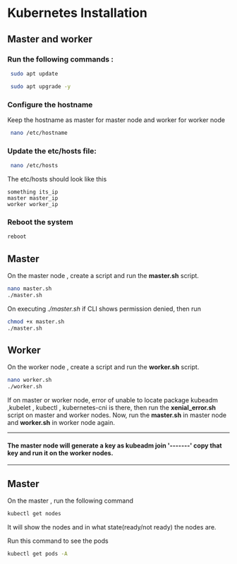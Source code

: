 # Kubernetes Installation
## Master and worker
### Run the following commands :

```bash
 sudo apt update
```

```bash
 sudo apt upgrade -y
```

### Configure the hostname
Keep the hostname as master for master node and worker for worker node
```bash
 nano /etc/hostname
```

### Update the etc/hosts file:
```bash
 nano /etc/hosts
```
The etc/hosts should look like this
```
something its_ip
master master_ip
worker worker_ip
```

### Reboot the system
```bash
reboot
```

## Master
On the master node , create a script and run the **master.sh** script.
```bash
nano master.sh
./master.sh
```
On executing *./master.sh* if CLI shows permission denied, then run
```bash
chmod +x master.sh
./master.sh
```

## Worker
On the worker node , create a script and run the **worker.sh** script.
```bash
nano worker.sh
./worker.sh
```

 If on master or worker node,  error of unable to locate package kubeadm ,kubelet , kubectl , kubernetes-cni is there, then run the **xenial_error.sh** script on master and worker nodes. Now, run the **master.sh** in master node and **worker.sh** in worker node again.
 
***
 #### The master node will generate a key as kubeadm join '-------' copy that key and run it on the worker nodes.
***

## Master
On the master , run the following command
```bash
kubectl get nodes
```
It will show the nodes and in what state(ready/not ready) the nodes are.

Run this command to see the pods
```bash
kubectl get pods -A
```


 

 





